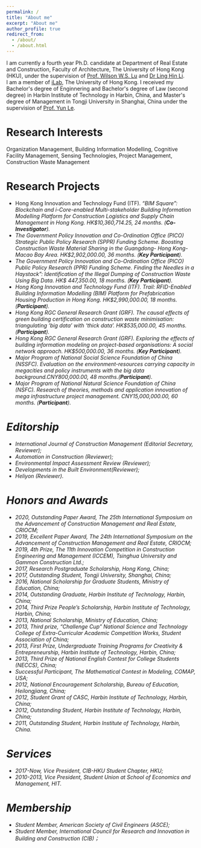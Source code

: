 ```yaml
---
permalink: /
title: "About me"
excerpt: "About me"
author_profile: true
redirect_from: 
  - /about/
  - /about.html
---
```

I am currently a fourth year Ph.D. candidate at Department of Real Estate and Construction, Faculty of Architecture, The University of Hong Kong (HKU), under the supervision of [Prof. Wilson W.S. Lu](https://fac.arch.hku.hk/wilson/) and [Dr Ling Hin Li](http://rec.hku.hk/li/). <br> I am a member of [iLab](https://ilab.hku.hk/), The University of Hong Kong.
I received my Bachelor's degree of Enginnering and Bachelor's degree of Law (second degree) in Harbin Institute of Technology in Harbin, China, and Master's degree of Management in Tongji University in Shanghai, China under the supervision of [Prof. Yun Le](https://baike.baidu.com/item/%E4%B9%90%E4%BA%91). 

# Research Interests
Organization Management, Building Information Modelling, Cognitive Facility Management, Sensing Technologies, Project Management, Construction Waste Management

# Research Projects
* Hong Kong Innovation and Technology Fund (ITF). <i>“BIM Square”: Blockchain and i-Core-enabled Multi-stakeholder Building Information Modelling Platform for Construction Logistics and Supply Chain Management in Hong Kong<i>. HK$10,360,714.25, 24 months. (**Co-Investigator**).     
* The Government Policy Innovation and Co-Ordination Office (PICO) Strategic Public Policy Research (SPPR) Funding Scheme. <i>Boosting Construction Waste Material Sharing in the Guangdong- Hong Kong-Macao Bay Area<i>. HK$2,902,000.00, 36 months. (**Key Participant**).
* The Government Policy Innovation and Co-Ordination Office (PICO) Public Policy Research (PPR) Funding Scheme. <i>Finding the Needles in a Haystack”: Identification of the Illegal Dumping of Construction Waste Using Big Data<i>. HK$ 447,350.00, 18 months. (**Key Participant**).
* Hong Kong Innovation and Technology Fund (ITF). Trail: RFID-Enabled Building Information Modelling (BIM) Platform for Prefabrication Housing Production in Hong Kong. HK$2,990,000.00, 18 months. (**Participant**).
* Hong Kong RGC General Research Grant (GRF). The causal effects of green building certification on construction waste minimisation: triangulating ‘big data’ with ‘thick data’. HK$535,000.00, 45 months. (**Participant**).
* Hong Kong RGC General Research Grant (GRF). Exploring the effects of building information modeling on project-based organisations: A social network approach. HK$500,000.00, 36 months. (**Key Participant**).
* Major Program of National Social Science Foundation of China (NSSFC). Evaluation on the environment-resources carrying capacity in megacities and policy instruments with the big data background.CNY800,000.00, 48 months.(**Participant**).
* Major Program of National Natural Science Foundation of China (NSFC). Research of theories, methods and application innovation of mega infrastructure project management. CNY15,000,000.00, 60 months. (**Participant**).
  
# Editorship
* International Journal of Construction Management (Editorial Secretary, Reviewer);
* Automation in Construction (Reviewer);
* Environmental Impact Assessment Review (Reviewer); 
* Developments in the Built Environment(Reviewer);
* Heliyon (Reviewer).

# Honors and Awards
* 2020, Outstanding Paper Award, The 25th International Symposium on the Advancement of Construction Management and Real Estate, CRIOCM;
* 2019, Excellent Paper Award, The 24th International Symposium on the Advancement of Construction Management and Real Estate, CRIOCM;
* 2019, 4th Prize, The 11th Innovation Competition in Construction Engineering and Management (ICCEM), Tsinghua University and Gammon Construction Ltd.;
* 2017, Research Postgraduate Scholarship, Hong Kong, China;
* 2017, Outstanding Student, Tongji University, Shanghai, China;
* 2016, National Scholarship for Graduate Students, Ministry of Education, China;
* 2014, Outstanding Graduate, Harbin Institute of Technology, Harbin, China;
* 2014, Third Prize People’s Scholarship, Harbin Institute of Technology, Harbin, China;
* 2013, National Scholarship, Ministry of Education, China;
* 2013, Third prize, “Challenge Cup” National Science and Technology College of Extra-Curricular Academic Competition Works, Student Association of China;
* 2013, First Prize, Undergraduate Training Programs for Creativity & Entrepreneurship, Harbin Institute of Technology, Harbin, China;
* 2013, Third Prize of National English Contest for College Students (NECCS), China;
* Successful Participant, The Mathematical Contest in Modeling, COMAP, USA;
* 2012, National Encouragement Scholarship, Bureau of Education, Heilongjiang, China;
* 2012, Student Grant of CASC, Harbin Institute of Technology, Harbin, China;
* 2012, Outstanding Student, Harbin Institute of Technology, Harbin, China;
* 2011, Outstanding Student, Harbin Institute of Technology, Harbin, China.

# Services
* 2017-Now, Vice President,	CIB-HKU Student Chapter, HKU;
* 2010-2013, Vice President,	Student Union at School of Economics and Management, HIT.

# Membership
* Student Member,	American Society of Civil Engineers (ASCE);
* Student Member, International Council for Research and Innovation in Building and Construction (CIB)；
